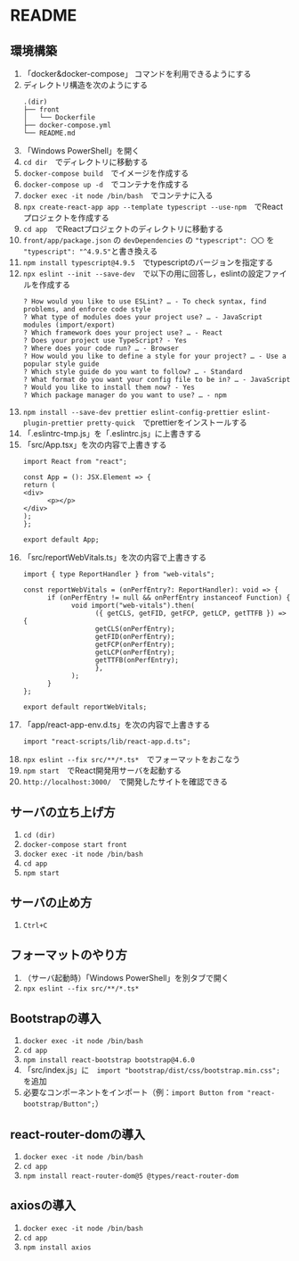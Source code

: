 # README

## 環境構築
1. 「docker&docker-compose」 コマンドを利用できるようにする
2. ディレクトリ構造を次のようにする
      ```
      .(dir)
      ├── front
      │   └── Dockerfile
      ├── docker-compose.yml
      └── README.md
      ```
3. 「Windows PowerShell」を開く
4. `cd dir`　でディレクトリに移動する
5. `docker-compose build`　でイメージを作成する
6. `docker-compose up -d`　でコンテナを作成する
7. `docker exec -it node /bin/bash`　でコンテナに入る
8. `npx create-react-app app --template typescript --use-npm`　でReactプロジェクトを作成する
9. `cd app`　でReactプロジェクトのディレクトリに移動する
10. `front/app/package.json` の `devDependencies` の `"typescript": 〇〇` を `"typescript": "^4.9.5"`と書き換える
11. `npm install typescript@4.9.5`　でtypescriptのバージョンを指定する
12. `npx eslint --init --save-dev`　で以下の用に回答し，eslintの設定ファイルを作成する
      ```
      ? How would you like to use ESLint? … - To check syntax, find problems, and enforce code style
      ? What type of modules does your project use? … - JavaScript modules (import/export)
      ? Which framework does your project use? … - React
      ? Does your project use TypeScript? - Yes
      ? Where does your code run? … - Browser
      ? How would you like to define a style for your project? … - Use a popular style guide
      ? Which style guide do you want to follow? … - Standard
      ? What format do you want your config file to be in? … - JavaScript
      ? Would you like to install them now? - Yes
      ? Which package manager do you want to use? … - npm
      ```
13. `npm install --save-dev prettier eslint-config-prettier eslint-plugin-prettier pretty-quick`　でprettierをインストールする
14. 「.eslintrc-tmp.js」を「.eslintrc.js」に上書きする
15. 「src/App.tsx」を次の内容で上書きする
      ```
      import React from "react";

      const App = (): JSX.Element => {
      return (
      <div>
            <p></p>
      </div>
      );
      };

      export default App;
      ```
16. 「src/reportWebVitals.ts」を次の内容で上書きする
      ```
      import { type ReportHandler } from "web-vitals";

      const reportWebVitals = (onPerfEntry?: ReportHandler): void => {
            if (onPerfEntry != null && onPerfEntry instanceof Function) {
                  void import("web-vitals").then(
                        ({ getCLS, getFID, getFCP, getLCP, getTTFB }) => {
                        getCLS(onPerfEntry);
                        getFID(onPerfEntry);
                        getFCP(onPerfEntry);
                        getLCP(onPerfEntry);
                        getTTFB(onPerfEntry);
                        },
                  );
            }
      };

      export default reportWebVitals;
      ```
17. 「app/react-app-env.d.ts」を次の内容で上書きする
      ```
      import "react-scripts/lib/react-app.d.ts";
      ```
18. `npx eslint --fix src/**/*.ts*`　でフォーマットをおこなう
19. `npm start`　でReact開発用サーバを起動する
20. `http://localhost:3000/`　で開発したサイトを確認できる

## サーバの立ち上げ方
1. `cd (dir)`
2. `docker-compose start front`
3. `docker exec -it node /bin/bash`
4. `cd app`
5. `npm start`

## サーバの止め方
1. `Ctrl+C`

## フォーマットのやり方
1. （サーバ起動時）「Windows PowerShell」を別タブで開く
2. `npx eslint --fix src/**/*.ts*`

## Bootstrapの導入
1. `docker exec -it node /bin/bash`
2. `cd app`
3. `npm install react-bootstrap bootstrap@4.6.0`
4. 「src/index.js」に　`import "bootstrap/dist/css/bootstrap.min.css";`　を追加
5. 必要なコンポーネントをインポート（例：`import Button from "react-bootstrap/Button";`）

## react-router-domの導入
1. `docker exec -it node /bin/bash`
2. `cd app`
2. `npm install react-router-dom@5 @types/react-router-dom`

## axiosの導入
1. `docker exec -it node /bin/bash`
2. `cd app`
2. `npm install axios`